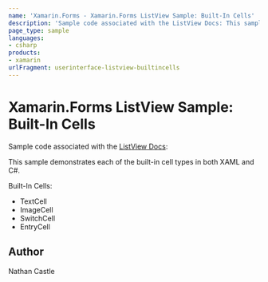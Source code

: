 ```yaml
---
name: 'Xamarin.Forms - Xamarin.Forms ListView Sample: Built-In Cells'
description: 'Sample code associated with the ListView Docs: This sample demonstrates each of the built-in cell types in both XAML and C. Built-In Cells:...'
page_type: sample
languages:
- csharp
products:
- xamarin
urlFragment: userinterface-listview-builtincells
---
```

# Xamarin.Forms ListView Sample: Built-In Cells

Sample code associated with the [ListView Docs](http://developer.xamarin.com/guides/cross-platform/xamarin-forms/user-interface/list_view/):

This sample demonstrates each of the built-in cell types in both XAML and C#.

Built-In Cells:

* TextCell
* ImageCell
* SwitchCell
* EntryCell

## Author
Nathan Castle
